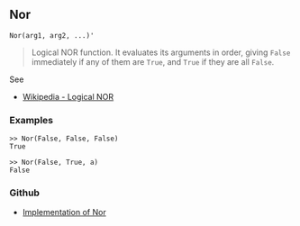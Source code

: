 ## Nor

```
Nor(arg1, arg2, ...)'
```

> Logical NOR function. It evaluates its arguments in order, giving `False` immediately if any of them are `True`, and `True` if they are all `False`.
 
See 
* [Wikipedia - Logical NOR](https://en.wikipedia.org/wiki/Logical_NOR)

### Examples

```
>> Nor(False, False, False)
True
 
>> Nor(False, True, a)
False
```

### Github

* [Implementation of Nor](https://github.com/axkr/symja_android_library/blob/master/symja_android_library/matheclipse-core/src/main/java/org/matheclipse/core/builtin/BooleanFunctions.java#L3249) 
